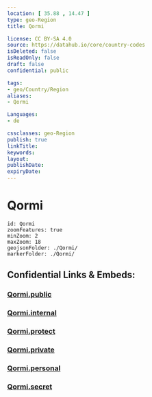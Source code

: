 ```yaml
---
location: [ 35.88 , 14.47 ] 
type: geo-Region
title: Qormi

license: CC BY-SA 4.0
source: https://datahub.io/core/country-codes
isDeleted: false
isReadOnly: false
draft: false
confidential: public

tags:
- geo/Country/Region
aliases:
- Qormi

Languages:
- de

cssclasses: geo-Region
publish: true
linkTitle: 
keywords: 
layout: 
publishDate: 
expiryDate: 
---
```


# Qormi

```leaflet
id: Qormi
zoomFeatures: true 
minZoom: 2 
maxZoom: 18
geojsonFolder: ./Qormi/
markerFolder: ./Qormi/
```


## Confidential Links & Embeds: 

### [Qormi.public](/_public/\Earth\Continent\Europe\Europe~South\Malta\Regions~Malta\Nofsinhar\counties~NofsinharQormi.public.md) 

### [Qormi.internal](/_internal/\Earth\Continent\Europe\Europe~South\Malta\Regions~Malta\Nofsinhar\counties~NofsinharQormi.internal.md) 

### [Qormi.protect](/_protect/\Earth\Continent\Europe\Europe~South\Malta\Regions~Malta\Nofsinhar\counties~NofsinharQormi.protect.md) 

### [Qormi.private](/_private/\Earth\Continent\Europe\Europe~South\Malta\Regions~Malta\Nofsinhar\counties~NofsinharQormi.private.md) 

### [Qormi.personal](/_personal/\Earth\Continent\Europe\Europe~South\Malta\Regions~Malta\Nofsinhar\counties~NofsinharQormi.personal.md) 

### [Qormi.secret](/_secret/\Earth\Continent\Europe\Europe~South\Malta\Regions~Malta\Nofsinhar\counties~NofsinharQormi.secret.md)

